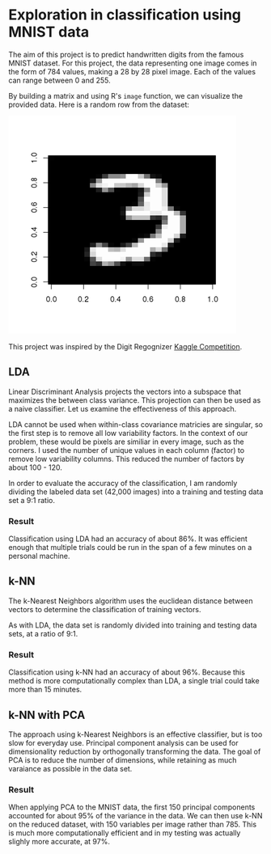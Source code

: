 # Exploration in classification using MNIST data

The aim of this project is to predict handwritten digits from the famous MNIST dataset. For this 
project, the data representing one image comes in the form of 784 values, 
making a 28 by 28 pixel image. Each of the values can range between 0 and 255. 

By building a matrix and using R's `image` function, we can visualize the provided data. Here is a random row from the dataset:

![A handwritten three](img/mnist3.png)

This project was inspired by the Digit Regognizer [Kaggle Competition](https://www.kaggle.com/c/digit-recognizer/data).

## LDA

Linear Discriminant Analysis projects the vectors into a subspace that maximizes the between class variance. This projection can then be used as a naive classifier. Let us examine the effectiveness of this approach.

LDA cannot be used when within-class covariance matricies are singular, so the first step is to remove all low variability factors. In the context of our problem, these would be pixels are similiar in every image, such as the corners. I used the number of unique values in each column (factor) to remove low variability columns. This reduced the number of factors by about 100 - 120. 

In order to evaluate the accuracy of the classification, I am randomly dividing the labeled data set (42,000 images) into a training and testing data set a 9:1 ratio.

### Result

Classification using LDA had an accuracy of about 86%. It was efficient enough that multiple trials could be run in the span of a few minutes on a personal machine. 

## k-NN

The k-Nearest Neighbors algorithm uses the euclidean distance between vectors to determine the classification of training vectors.

As with LDA, the data set is randomly divided into training and testing data sets, at a ratio of 9:1. 

### Result

Classification using k-NN had an accuracy of about 96%. Because this method is more computationally complex than LDA, a single trial could take more than 15 minutes.


## k-NN with PCA

The approach using k-Nearest Neighbors is an effective classifier, but is too slow for everyday use. Principal component analysis can be used for dimensionality reduction by orthogonally transforming the data. The goal of PCA is to reduce the number of dimensions, while retaining as much varaiance as possible in the data set. 

### Result 

When applying PCA to the MNIST data, the first 150 principal components accounted for about 95% of the variance in the data. We can then use k-NN on the reduced dataset, with 150 variables per image rather than 785. This is much more computationally efficient and in my testing was actually slighly more accurate, at 97%.

